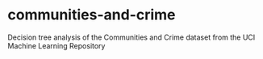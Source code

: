 # communities-and-crime
Decision tree analysis of the Communities and Crime dataset from the UCI Machine Learning Repository
